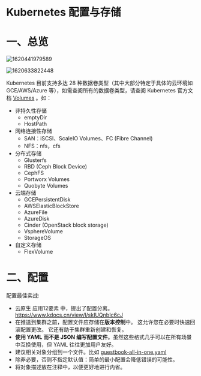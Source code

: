 #  Kubernetes 配置与存储

# 一、总览

![1620441979589](E:/study/java/video/guigu/000、大厂学院/05、大厂-云原生/云原生/2.资料/day15/assets/1620441979589.png)

![1620633822448](E:/study/java/video/guigu/000、大厂学院/05、大厂-云原生/云原生/2.资料/day15/assets/1620633822448.png)



 Kubernetes 目前支持多达 28 种数据卷类型（其中大部分特定于具体的云环境如 GCE/AWS/Azure 等），如需查阅所有的数据卷类型，请查阅 Kubernetes 官方文档 [Volumes](https://kubernetes.io/docs/concepts/storage/volumes/) 。如：

- 非持久性存储  
  - emptyDir
  - HostPath
- 网络连接性存储
  - SAN：iSCSI、ScaleIO Volumes、FC (Fibre Channel)
  - NFS：nfs，cfs
- 分布式存储
  - Glusterfs
  - RBD (Ceph Block Device)
  - CephFS
  - Portworx Volumes
  - Quobyte Volumes
- 云端存储
  - GCEPersistentDisk
  - AWSElasticBlockStore
  - AzureFile
  - AzureDisk
  - Cinder (OpenStack block storage)
  - VsphereVolume
  - StorageOS
- 自定义存储
  - FlexVolume



# 二、配置

配置最佳实战: 

- 云原生 应用12要素 中，提出了配置分离。https://www.kdocs.cn/view/l/skIUQnbIc6cJ
- 在推送到集群之前，配置文件应存储在**版本控制**中。 这允许您在必要时快速回滚配置更改。 它还有助于集群重新创建和恢复。
- **使用 YAML 而不是 JSON 编写配置文件**。虽然这些格式几乎可以在所有场景中互换使用，但 YAML 往往更加用户友好。
- 建议相关对象分组到一个文件。比如 [guestbook-all-in-one.yaml](https://github.com/kubernetes/examples/tree/master/guestbook/all-in-one/guestbook-all-in-one.yaml) 
- 除非必要，否则不指定默认值：简单的最小配置会降低错误的可能性。
- 将对象描述放在注释中，以便更好地进行内省。



